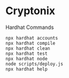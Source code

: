 # Cryptonix

Hardhat Commands

```shell
npx hardhat accounts
npx hardhat compile
npx hardhat clean
npx hardhat test
npx hardhat node
node scripts/deploy.js
npx hardhat help
```
